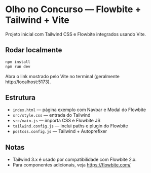 # Olho no Concurso — Flowbite + Tailwind + Vite

Projeto inicial com Tailwind CSS e Flowbite integrados usando Vite.

## Rodar localmente

```bash
npm install
npm run dev
```

Abra o link mostrado pelo Vite no terminal (geralmente http://localhost:5173).

## Estrutura
- `index.html` — página exemplo com Navbar e Modal do Flowbite
- `src/style.css` — entrada do Tailwind
- `src/main.js` — importa CSS e Flowbite JS
- `tailwind.config.js` — inclui paths e plugin do Flowbite
- `postcss.config.js` — Tailwind + Autoprefixer

## Notas
- Tailwind 3.x é usado por compatibilidade com Flowbite 2.x.
- Para componentes adicionais, veja https://flowbite.com/
